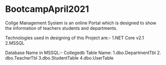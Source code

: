 # BootcampApril2021

Collge Management System is an online Portal which is designed to show the information of teachers students and departments.

Technologies used in designing of this Project are:- 1.NET Core v2.1 2.MSSQL

Database Name in MSSQL:- Collegedb Table Name: 1.dbo.DepartmentTbl 2. dbo.TeacherTbl 3.dbo.StudentTable 4.dbo.UserTable
